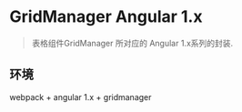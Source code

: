 # GridManager Angular 1.x
> 表格组件GridManager 所对应的 Angular 1.x系列的封装. 

## 环境
webpack + angular 1.x + gridmanager